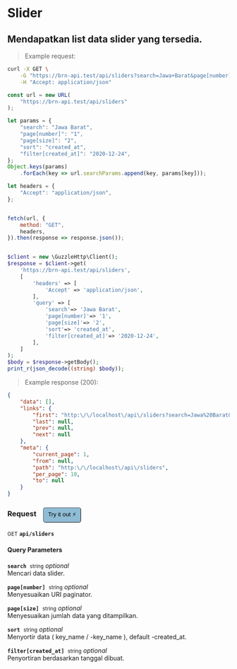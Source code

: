 # Slider


## Mendapatkan list data slider yang tersedia.




> Example request:

```bash
curl -X GET \
    -G "https://brn-api.test/api/sliders?search=Jawa+Barat&page[number]=1&page[size]=2&sort=created_at&filter[created_at]=2020-12-24" \
    -H "Accept: application/json"
```

```javascript
const url = new URL(
    "https://brn-api.test/api/sliders"
);

let params = {
    "search": "Jawa Barat",
    "page[number]": "1",
    "page[size]": "2",
    "sort": "created_at",
    "filter[created_at]": "2020-12-24",
};
Object.keys(params)
    .forEach(key => url.searchParams.append(key, params[key]));

let headers = {
    "Accept": "application/json",
};


fetch(url, {
    method: "GET",
    headers,
}).then(response => response.json());
```

```php

$client = new \GuzzleHttp\Client();
$response = $client->get(
    'https://brn-api.test/api/sliders',
    [
        'headers' => [
            'Accept' => 'application/json',
        ],
        'query' => [
            'search'=> 'Jawa Barat',
            'page[number]'=> '1',
            'page[size]'=> '2',
            'sort'=> 'created_at',
            'filter[created_at]'=> '2020-12-24',
        ],
    ]
);
$body = $response->getBody();
print_r(json_decode((string) $body));
```


> Example response (200):

```json
{
    "data": [],
    "links": {
        "first": "http:\/\/localhost\/api\/sliders?search=Jawa%20Barat&page%5Bsize%5D=2&sort=created_at&filter%5Bcreated_at%5D=2020-12-24&key=value&page%5Bnumber%5D=1",
        "last": null,
        "prev": null,
        "next": null
    },
    "meta": {
        "current_page": 1,
        "from": null,
        "path": "http:\/\/localhost\/api\/sliders",
        "per_page": 10,
        "to": null
    }
}
```
<div id="execution-results-GETapi-sliders" hidden>
    <blockquote>Received response<span id="execution-response-status-GETapi-sliders"></span>:</blockquote>
    <pre class="json"><code id="execution-response-content-GETapi-sliders"></code></pre>
</div>
<div id="execution-error-GETapi-sliders" hidden>
    <blockquote>Request failed with error:</blockquote>
    <pre><code id="execution-error-message-GETapi-sliders"></code></pre>
</div>
<form id="form-GETapi-sliders" data-method="GET" data-path="api/sliders" data-authed="0" data-hasfiles="0" data-headers='{"Accept":"application\/json"}' onsubmit="event.preventDefault(); executeTryOut('GETapi-sliders', this);">
<h3>
    Request&nbsp;&nbsp;&nbsp;
        <button type="button" style="background-color: #8fbcd4; padding: 5px 10px; border-radius: 5px; border-width: thin;" id="btn-tryout-GETapi-sliders" onclick="tryItOut('GETapi-sliders');">Try it out ⚡</button>
    <button type="button" style="background-color: #c97a7e; padding: 5px 10px; border-radius: 5px; border-width: thin;" id="btn-canceltryout-GETapi-sliders" onclick="cancelTryOut('GETapi-sliders');" hidden>Cancel</button>&nbsp;&nbsp;
    <button type="submit" style="background-color: #6ac174; padding: 5px 10px; border-radius: 5px; border-width: thin;" id="btn-executetryout-GETapi-sliders" hidden>Send Request 💥</button>
    </h3>
<p>
<small class="badge badge-green">GET</small>
 <b><code>api/sliders</code></b>
</p>
<h4 class="fancy-heading-panel"><b>Query Parameters</b></h4>
<p>
<b><code>search</code></b>&nbsp;&nbsp;<small>string</small>     <i>optional</i> &nbsp;
<input type="text" name="search" data-endpoint="GETapi-sliders" data-component="query"  hidden>
<br>
Mencari data slider.
</p>
<p>
<b><code>page[number]</code></b>&nbsp;&nbsp;<small>string</small>     <i>optional</i> &nbsp;
<input type="text" name="page[number]" data-endpoint="GETapi-sliders" data-component="query"  hidden>
<br>
Menyesuaikan URI paginator.
</p>
<p>
<b><code>page[size]</code></b>&nbsp;&nbsp;<small>string</small>     <i>optional</i> &nbsp;
<input type="text" name="page[size]" data-endpoint="GETapi-sliders" data-component="query"  hidden>
<br>
Menyesuaikan jumlah data yang ditampilkan.
</p>
<p>
<b><code>sort</code></b>&nbsp;&nbsp;<small>string</small>     <i>optional</i> &nbsp;
<input type="text" name="sort" data-endpoint="GETapi-sliders" data-component="query"  hidden>
<br>
Menyortir data ( key_name / -key_name ), default -created_at.
</p>
<p>
<b><code>filter[created_at]</code></b>&nbsp;&nbsp;<small>string</small>     <i>optional</i> &nbsp;
<input type="text" name="filter[created_at]" data-endpoint="GETapi-sliders" data-component="query"  hidden>
<br>
Penyortiran berdasarkan tanggal dibuat.
</p>
</form>



